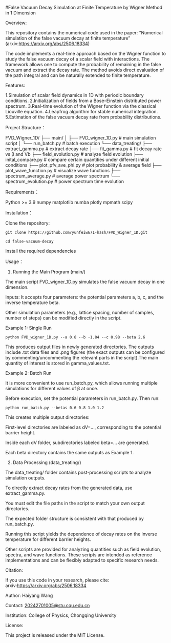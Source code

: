 #False Vacuum Decay Simulation at Finite Temperature by Wigner Method in 1 Dimension

Overview:

This repository contains the numerical code used in the paper: “Numerical simulation of the false vacuum decay at finite temperature” (arxiv:https://arxiv.org/abs/2506.18334)

The code implements a real-time approach based on the Wigner function to study the false vacuum decay of a scalar field with interactions. The framework allows one to compute the probability of remaining in the false vacuum and extract the decay rate. The method avoids direct evaluation of the path integral and can be naturally extended to finite temperature.

Features:

  1.Simulation of scalar field dynamics in 1D with periodic boundary conditions.
  2.Initialization of fields from a Bose–Einstein distributed power spectrum.
  3.Real-time evolution of the Wigner function via the classical Liouville equation.
  4.Leapfrog algorithm for stable numerical integration.
  5.Estimation of the false vacuum decay rate from probability distributions.

Project Structure：

FVD_Wigner_1D/
├── main/
│   ├── FVD_wigner_1D.py      # main simulation script
│   └── run_batch.py          # batch execution
└── data_treating/
    ├── extract_gamma.py      # extract decay rate
    ├── fit_gamma.py          # fit decay rate vs β and Vb
    ├── field_evolution.py    # analyze field evolution
    ├── inital_compare.py     # compare certain quantities under different initial conditions
    ├── plot_pfv_ave_phi.py   # plot probability & average field
    ├── plot_wave_function.py # visualize wave functions
    ├── spectrum_average.py   # average power spectrum
    └── spectrum_evolution.py # power spectrum time evolution

Requirements：

  Python >= 3.9
  numpy
  matplotlib
  numba
  plotly
  mpmath
  scipy

Installation：

 Clone the repository:

    git clone https://github.com/yunfeiw671-hash/FVD_Wigner_1D.git

    cd false-vacuum-decay

Install the required dependencies

Usage：

 1. Running the Main Program (main/)

The main script FVD_wigner_1D.py simulates the false vacuum decay in one dimension.

  Inputs: It accepts four parameters: the potential parameters a, b, c, and the inverse temperature beta.

  Other simulation parameters (e.g., lattice spacing, number of samples, number of steps) can be modified directly in the script.

  Example 1: Single Run

    python FVD_wigner_1D.py --a 0.8 --b -1.84 --c 0.98 --beta 2.6

This produces output files in newly generated directories. The outputs include .txt data files and .png figures (the exact outputs can be configured by commenting/uncommenting the relevant parts in the script).The main quantity of interest is stored in gamma_values.txt.

  Example 2: Batch Run

  It is more convenient to use run_batch.py, which allows running multiple simulations for different values of β at once.

  Before execution, set the potential parameters in run_batch.py. Then run:

    python run_batch.py --betas 0.6 0.8 1.0 1.2

This creates multiple output directories:

   First-level directories are labeled as dV=..., corresponding to the potential barrier height.

   Inside each dV folder, subdirectories labeled beta=... are generated.

   Each beta directory contains the same outputs as Example 1.

2. Data Processing (data_treating/)

The data_treating/ folder contains post-processing scripts to analyze simulation outputs.

 To directly extract decay rates from the generated data, use extract_gamma.py.

  You must edit the file paths in the script to match your own output directories.

  The expected folder structure is consistent with that produced by run_batch.py.

Running this script yields the dependence of decay rates on the inverse temperature for different barrier heights.

Other scripts are provided for analyzing quantities such as field evolution, spectra, and wave functions. These scripts are intended as reference implementations and can be flexibly adapted to specific research needs.

Citation:

If you use this code in your research, please cite: arxiv:https://arxiv.org/abs/2506.18334

Author: Haiyang Wang

Contact: 20242701005@stu.cqu.edu.cn

Institution: College of Physics, Chongqing University

License:

This project is released under the MIT License.







